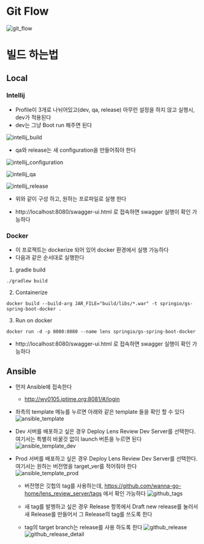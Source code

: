 # Git Flow

![git_flow](./Git_Flow.png)

# 빌드 하는법

## Local

### Intellij
- Profile이 3개로 나뉘어있고(dev, qa, release) 아무런 설정을 하지 않고 실행시, dev가 적용된다 
- dev는 그냥 Boot run 해주면 된다

![intellij_build](./img/intellij_build.png)

- qa와 release는 새 configuration을 만들어줘야 한다

![intellij_configuration](./img/intellij_configuration.png)

![intellij_qa](./img/intellij_qa.png)

![intellij_release](./img/intellij_release.png)

- 위와 같이 구성 하고, 원하는 프로파일로 실행 한다

- http://localhost:8080/swagger-ui.html 로 접속하면 swagger 실행이 확인 가능하다
  
### Docker
- 이 프로젝트는 dockerize 되어 있어 docker 환경에서 실행 가능하다
- 다음과 같은 순서대로 실행한다

1. gradle build
```
./gradlew build
```

2. Containerize
```
docker build --build-arg JAR_FILE="build/libs/*.war" -t springio/gs-spring-boot-docker .
```

3. Run on docker
```
docker run -d -p 8080:8080 --name lens springio/gs-spring-boot-docker
```

- http://localhost:8080/swagger-ui.html 로 접속하면 swagger 실행이 확인 가능하다


## Ansible
- 먼저 Ansible에 접속한다
  + http://wy0105.iptime.org:8081/#/login
    
- 좌측의 template 메뉴를 누르면 아래와 같은 template 들을 확인 할 수 있다
![ansible_template](./img/ansible_template.png)
    
- Dev 서버를 배포하고 싶은 경우 Deploy Lens Review Dev Server를 선택한다. 여기서는 특별히 바꿀것 없이 launch 버튼을 누르면 된다
![ansible_template_dev](./img/ansible_template_dev.png)
  
- Prod 서버를 배포하고 싶은 경우 Deploy Lens Review Dev Server를 선택한다. 여기서는 원하는 버전명을 target_ver를 적어줘야 한다
![ansible_template_prod](./img/ansible_template_prod.png)
  + 버전명은 깃헙의 tag를 사용하는데, https://github.com/wanna-go-home/lens_review_server/tags 에서 확인 가능하다
    ![github_tags](./img/github_tags.png)
    
  + 새 tag를 발행하고 싶은 경우 Release 항목에서 Draft new release를 눌러서 새 Release를 만들어서 그 Release의 tag를 쓰도록 한다
  + tag의 target branch는 release를 사용 하도록 한다
    ![github_release](./img/github_releae.png)
    ![github_release_detail](./img/github_release_detail.png)






